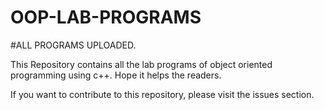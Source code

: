 # OOP-LAB-PROGRAMS
#ALL PROGRAMS UPLOADED.

This Repository contains all the lab programs of object oriented programming using c++.
Hope it helps the readers.

If you want to contribute to this repository, please visit the issues section.
